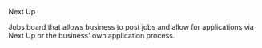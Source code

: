 Next Up

Jobs board that allows business to post jobs and allow for applications via Next Up or the business' own application process.
